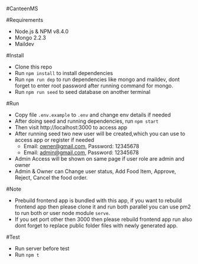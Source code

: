 #CanteenMS

#Requirements
* Node.js & NPM v8.4.0
* Mongo 2.2.3
* Maildev

#Install
* Clone this repo
* Run `npm install` to install dependencies
* Run `npm run dep` to run dependencies like mongo and maildev, dont forget to enter root password
after running command for mongo.
* Run `npm run seed` to seed database on another terminal

#Run
* Copy file `.env.example` to `.env` and change env details if needed
* After doing seed and running dependencies, run `npm start`
* Then visit http://localhost:3000 to access app
* After running seed two new user will be created,which you can use to access app or register if needed
    - Email: owner@gmail.com, Password: 12345678
    - Email: admin@gmail.com, Password: 12345678
* Admin Access will be shown on same page if user role are admin and owner
* Admin & Owner can Change user status, Add Food Item, Approve, Reject, Cancel the food order.

#Note
* Prebuild frontend app is bundled with this app, if you want to rebuild
frontend app then please clone it and run both parallel you can use pm2 to
run both or user node module `serve`.
* If you set port other then 3000 then please rebuild frontend app run also dont forget
to replace public folder files with newly generated app.

#Test
* Run server before test
* Run `npm t`
  
